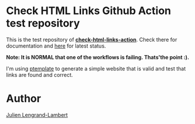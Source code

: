 # Check HTML Links Github Action test repository

This is the test repository of **[check-html-links-action](https://github.com/modernweb-dev/check-html-links-action)**.
Check there for documentation and [here](https://github.com/modernweb-dev/check-html-links-action-test/actions) for latest status. 

**Note: It is NORMAL that one of the workflows is failing. Thats'the point :).**

I'm using [ptemplate](https://github.com/nethruster/ptemplate) to generate a simple website that is valid and test that links are found and correct.

# Author

[Julien Lengrand-Lambert](https://twitter.com/jlengrand)

